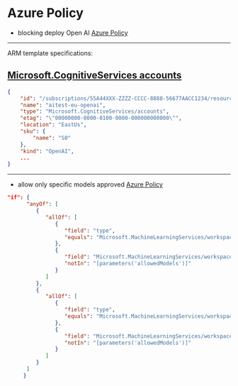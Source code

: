 # Azure Policy

- blocking deploy Open AI [Azure Policy](OpenAI/azurepolicy2.json)

---
ARM template specifications:

## [Microsoft.CognitiveServices accounts](https://learn.microsoft.com/en-us/azure/templates/microsoft.cognitiveservices/accounts?pivots=deployment-language-arm-template)

```json
{
    "id": "/subscriptions/55A44XXX-ZZZZ-CCCC-8888-56677AACC1234/resourceGroups/researchlab-rg/providers/Microsoft.CognitiveServices/accounts/aitest-eu-openai",
    "name": "aitest-eu-openai",
    "type": "Microsoft.CognitiveServices/accounts",
    "etag": "\"00000000-0000-0100-0000-000000000000\"",
    "location": "EastUs",
    "sku": {
        "name": "S0"
    },
    "kind": "OpenAI",
    ...
}
```

---

- allow only specific models approved [Azure Policy](OpenAI/azurepolicy2.json)

```json
"if": {
      "anyOf": [
         {
            "allOf": [
               {
                  "field": "type",
                  "equals": "Microsoft.MachineLearningServices/workspaces/onlineEndpoints/deployments"
               },
               {
                  "field": "Microsoft.MachineLearningServices/workspaces/onlineEndpoints/deployments/model",
                  "notIn": "[parameters('allowedModels')]"
               }
            ]
         },
         {
            "allOf": [
               {
                  "field": "type",
                  "equals": "Microsoft.MachineLearningServices/workspaces/batchEndpoints/deployments"
               },
               {
                  "field": "Microsoft.MachineLearningServices/workspaces/batchEndpoints/deployments/model.Id.assetId",
                  "notIn": "[parameters('allowedModels')]"
               }
            ]
         }
      ]
     }
```
